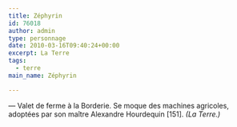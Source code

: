 ```yaml
---
title: Zéphyrin
id: 76018
author: admin
type: personnage
date: 2010-03-16T09:40:24+00:00
excerpt: La Terre
tags:
  - terre
main_name: Zéphyrin

---
```

— Valet de ferme à la Borderie. Se moque des machines agricoles, adoptées par son maître Alexandre Hourdequin [151]. _(La Terre.)_